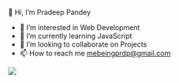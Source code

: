  👋 Hi, I’m Pradeep Pandey 





- 👀 I’m interested in Web Development 
- 🌱 I’m currently learning JavaScript 
- 💞️ I’m looking to collaborate on Projects
- 📫 How to reach me mebeingprdp@gmail.com 



<img src="https://github-readme-stats.vercel.app/api?username=pandey-pradeep&&show_icons=true&title_color=ffffff&icon_color=bb2acf&text_color=daf7dc&bg_color=191919">

<!---
pandey-pradeep/pandey-pradeep is a ✨ special ✨ repository because its `README.md` (this file) appears on your GitHub profile.
You can click the Preview link to take a look at your changes.
--->
